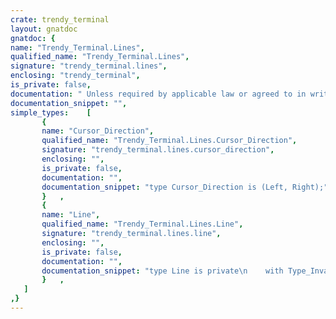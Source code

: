 ```yaml
---
crate: trendy_terminal
layout: gnatdoc
gnatdoc: {
name: "Trendy_Terminal.Lines",
qualified_name: "Trendy_Terminal.Lines",
signature: "trendy_terminal.lines",
enclosing: "trendy_terminal",
is_private: false,
documentation: " Unless required by applicable law or agreed to in writing, software\n distributed under the License is distributed on an \"AS IS\" BASIS,\n WITHOUT WARRANTIES OR CONDITIONS OF ANY KIND, either express or implied.\n See the License for the specific language governing permissions and\n limitations under the License.\n-----------------------------------------------------------------------------",
documentation_snippet: "",
simple_types:    [
       {
       name: "Cursor_Direction",
       qualified_name: "Trendy_Terminal.Lines.Cursor_Direction",
       signature: "trendy_terminal.lines.cursor_direction",
       enclosing: "",
       is_private: false,
       documentation: "",
       documentation_snippet: "type Cursor_Direction is (Left, Right);",
       }   ,
       {
       name: "Line",
       qualified_name: "Trendy_Terminal.Lines.Line",
       signature: "trendy_terminal.lines.line",
       enclosing: "",
       is_private: false,
       documentation: "",
       documentation_snippet: "type Line is private\n    with Type_Invariant => Get_Cursor_Index (Line) in 1 .. Length (Line) + 1;",
       }   ,
   ]
,}
---
```

